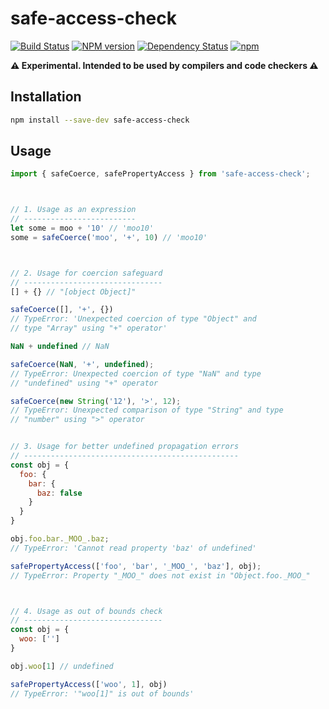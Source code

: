 safe-access-check
=========
[![Build Status](https://travis-ci.org/amilajack/safe-access-check.svg?branch=master&maxAge=2592)](https://travis-ci.org/amilajack/safe-access-check)
[![NPM version](https://badge.fury.io/js/safe-access-check.svg?maxAge=2592)](http://badge.fury.io/js/safe-access-check)
[![Dependency Status](https://img.shields.io/david/amilajack/safe-access-check.svg?maxAge=2592)](https://david-dm.org/amilajack/safe-access-check)
[![npm](https://img.shields.io/npm/dm/safe-access-check.svg?maxAge=2592)](https://npm-stat.com/charts.html?package=safe-access-check)

**⚠️ Experimental. Intended to be used by compilers and code checkers ⚠️**

## Installation
```bash
npm install --save-dev safe-access-check
```

## Usage
```js
import { safeCoerce, safePropertyAccess } from 'safe-access-check';



// 1. Usage as an expression
// -------------------------
let some = moo + '10' // 'moo10'
some = safeCoerce('moo', '+', 10) // 'moo10'



// 2. Usage for coercion safeguard
// -------------------------------
[] + {} // "[object Object]"

safeCoerce([], '+', {})
// TypeError: 'Unexpected coercion of type "Object" and
// type "Array" using "+" operator'

NaN + undefined // NaN

safeCoerce(NaN, '+', undefined);
// TypeError: Unexpected coercion of type "NaN" and type
// "undefined" using "+" operator

safeCoerce(new String('12'), '>', 12);
// TypeError: Unexpected comparison of type "String" and type
// "number" using ">" operator


// 3. Usage for better undefined propagation errors
// ------------------------------------------------
const obj = {
  foo: {
    bar: {
      baz: false
    }
  }
}

obj.foo.bar._MOO_.baz;
// TypeError: 'Cannot read property 'baz' of undefined'

safePropertyAccess(['foo', 'bar', '_MOO_', 'baz'], obj);
// TypeError: Property "_MOO_" does not exist in "Object.foo._MOO_"



// 4. Usage as out of bounds check
// -------------------------------
const obj = {
  woo: ['']
}

obj.woo[1] // undefined

safePropertyAccess(['woo', 1], obj)
// TypeError: '"woo[1]" is out of bounds'
```
